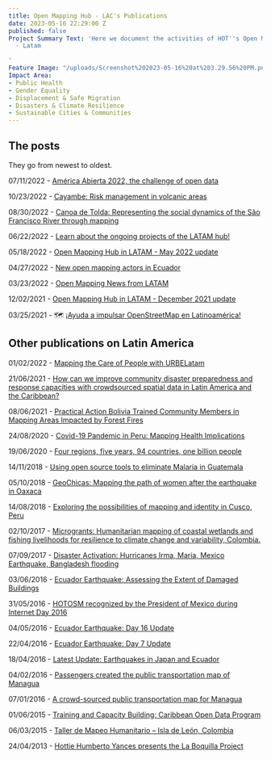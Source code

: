 ```yaml
---
title: Open Mapping Hub - LAC's Publications
date: 2023-05-16 22:29:00 Z
published: false
Project Summary Text: 'Here we document the activities of HOT''s Open Mapping Hub
  - Latam

'
Feature Image: "/uploads/Screenshot%202023-05-16%20at%203.29.56%20PM.png"
Impact Area:
- Public Health
- Gender Equality
- Displacement & Safe Migration
- Disasters & Climate Resilience
- Sustainable Cities & Communities
---
```


## The posts
They go from newest to oldest.

07/11/2022 - [América Abierta 2022, the challenge of open data
](https://www.hotosm.org/updates/america-abierta-2022-the-challenge-of-open-data/)

10/23/2022 - [Cayambe: Risk management in volcanic areas](https://www.hotosm.org/updates/cayambe-risk-management-in-volcanic-areas/)

08/30/2022 - [Canoa de Tolda: Representing the social dynamics of the São Francisco River through mapping](https://www.hotosm.org/updates/canoa-de-tolda-mapping-to-make-visible-the-social-dynamics-of-the-sao-francisco-river/)

06/22/2022 - [Learn about the ongoing projects of the LATAM hub!](https://www.hotosm.org/updates/learn-about-the-ongoing-projects-of-the-latam-hub/)

05/18/2022 - [Open Mapping Hub in LATAM - May 2022 update
](https://www.hotosm.org/updates/open-mapping-hub-in-latam-may-2022-update/)

04/27/2022 - [New open mapping actors in Ecuador](https://www.hotosm.org/updates/new-open-mapping-actors-in-ecuador/)

03/23/2022 - [Open Mapping News from LATAM](https://www.hotosm.org/updates/news-from-latin-america/)

12/02/2021 - [Open Mapping Hub in LATAM - December 2021 update
](https://www.hotosm.org/updates/open-mapping-hub-in-latam-december-2021-update/)

03/25/2021 - 🗺 [¡Ayuda a impulsar OpenStreetMap en Latinoamérica!](https://www.hotosm.org/updates/ayuda-a-impulsar-openstreetmap-en-latinoamerica/)

## Other publications on Latin America

01/02/2022 - [Mapping the Care of People with URBELatam
](https://www.hotosm.org/updates/mapping-the-care-of-people-with-urbelatam/)

21/06/2021 - [How can we improve community disaster preparedness and response capacities with crowdsourced spatial data in Latin America and the Caribbean?](https://www.hotosm.org/updates/how-can-we-improve-community-disaster-preparedness-and-response-capacities-with-crowdsourced-spatial-data-in-latin-america-and-the-caribbean/)

08/06/2021 - [Practical Action Bolivia Trained Community Members in Mapping Areas Impacted by Forest Fires](https://www.hotosm.org/updates/practical-action-bolivia-trained-community-members-in-mapping-areas-impacted-by-forest-fires/)

24/08/2020 - [Covid-19 Pandemic in Peru: Mapping Health Implications](https://www.hotosm.org/updates/covid-19-pandemic-in-peru-mapping-health-implications/)

19/06/2020 - [Four regions, five years, 94 countries, one billion people
](https://www.hotosm.org/updates/four-regions-five-years-94-countries-one-billion-people/)

14/11/2018 - [Using open source tools to eliminate Malaria in Guatemala](https://www.hotosm.org/updates/using-open-source-tools-to-eliminate-malaria-in-guatemala/)

05/10/2018 - [GeoChicas: Mapping the path of women after the earthquake in Oaxaca](https://www.hotosm.org/updates/geochicas-mapping-the-path-of-women-after-the-earthquake-in-oaxaca/)

14/08/2018 - [Exploring the possibilities of mapping and identity in Cusco, Peru](https://www.hotosm.org/updates/exploring-the-possibilities-of-mapping-and-identity-in-cusco-peru/)

02/10/2017 - [Microgrants: Humanitarian mapping of coastal wetlands and fishing livelihoods for resilience to climate change and variability, Colombia.](https://www.hotosm.org/updates/2017-10-02_microgrants_humanitarian_mapping_of_coastal_wetlands_and_fishing_livelihoods_for)

07/09/2017 - [Disaster Activation: Hurricanes Irma, Maria, Mexico Earthquake, Bangladesh flooding](https://www.hotosm.org/projects/hot_activates_for_multiple_disasters_hurricane_irma_and_maria_mexico_earthquakes_and)

03/06/2016 - [Ecuador Earthquake: Assessing the Extent of Damaged Buildings](https://www.hotosm.org/updates/2016-06-03_ecuador_earthquake_assessing_the_extent_of_damaged_buildings)

31/05/2016 - [HOTOSM recognized by the President of Mexico during Internet Day 2016](https://www.hotosm.org/updates/2016-05-31_hotosm_recognized_by_the_president_of_mexico_during_internet_day_2016)

04/05/2016 - [Ecuador Earthquake: Day 16 Update](https://www.hotosm.org/updates/2016-05-04_ecuador_earthquake_day_16_update)

22/04/2016 - [Ecuador Earthquake: Day 7 Update](https://www.hotosm.org/updates/2016-04-22_ecuador_earthquake_day_7_update)

18/04/2016 - [Latest Update: Earthquakes in Japan and Ecuador](https://www.hotosm.org/updates/2016-04-18_latest_update_earthquakes_in_japan_and_ecuador)

04/02/2016 - [Passengers created the public transportation map of Managua](https://www.hotosm.org/updates/2016-02-04_passengers_created_the_public_transportation_map_of_managua)

07/01/2016 - [A crowd-sourced public transportation map for Managua](https://www.hotosm.org/updates/2016-01-07_a_crowd-sourced_public_transportation_map_for_managua)

01/06/2015 - [Training and Capacity Building: Caribbean Open Data Program](https://www.hotosm.org/projects/training-and-capacity-building-caribbean-open-data-program)

06/03/2015 - [Taller de Mapeo Humanitario – Isla de León, Colombia](https://www.hotosm.org/updates/2015-03-06_taller_de_mapeo_humanitario_%E2%80%93_isla_de_le%C3%B3n_colombia)

24/04/2013 - [Hottie Humberto Yances presents the La Boquilla Project](https://www.hotosm.org/updates/2013-04-24_hottie_humberto_yances_presents_the_la_boquilla_project)